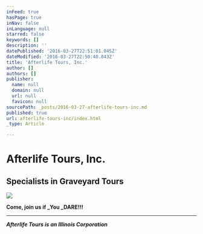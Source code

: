 ```yaml
---
inFeed: true
hasPage: true
inNav: false
inLanguage: null
starred: false
keywords: []
description: ''
datePublished: '2016-03-27T22:51:01.045Z'
dateModified: '2016-03-27T22:50:40.843Z'
title: 'Afterlife Tours, Inc.'
author: []
authors: []
publisher:
  name: null
  domain: null
  url: null
  favicon: null
sourcePath: _posts/2016-03-27-afterlife-tours-inc.md
published: true
url: afterlife-tours-inc/index.html
_type: Article

---
```

# Afterlife Tours, Inc.

## Specialists in Graveyard Tours
![](https://the-grid-user-content.s3-us-west-2.amazonaws.com/cf3dc76f-f9c7-4e85-99bf-c3633a9e649b.jpg)

**Come, join us if _You _DARE!!!**

****

**_Afterlife Tours is an Illinois Corporation_**